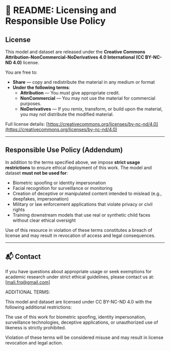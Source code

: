 
# 📄 README: Licensing and Responsible Use Policy

## License

This model and dataset are released under the **Creative Commons Attribution-NonCommercial-NoDerivatives 4.0 International (CC BY-NC-ND 4.0)** license.

You are free to:
- **Share** — copy and redistribute the material in any medium or format
- **Under the following terms**:
  - **Attribution** — You must give appropriate credit.
  - **NonCommercial** — You may not use the material for commercial purposes.
  - **NoDerivatives** — If you remix, transform, or build upon the material, you may not distribute the modified material.

Full license details: [https://creativecommons.org/licenses/by-nc-nd/4.0](https://creativecommons.org/licenses/by-nc-nd/4.0)

---

## Responsible Use Policy (Addendum)

In addition to the terms specified above, we impose **strict usage restrictions** to ensure ethical deployment of this work. The model and dataset **must not be used for**:

- Biometric spoofing or identity impersonation  
- Facial recognition for surveillance or monitoring  
- Creation of deceptive or manipulated content intended to mislead (e.g., deepfakes, impersonation)  
- Military or law enforcement applications that violate privacy or civil rights  
- Training downstream models that use real or synthetic child faces without clear ethical oversight

Use of this resource in violation of these terms constitutes a breach of license and may result in revocation of access and legal consequences.

---

## 📬 Contact

If you have questions about appropriate usage or seek exemptions for academic research under strict ethical guidelines, please contact us at: [mali.frq@gmail.com]

ADDITIONAL TERMS:

This model and dataset are licensed under CC BY-NC-ND 4.0 with the following additional restrictions:

The use of this work for biometric spoofing, identity impersonation, surveillance technologies, deceptive applications, or unauthorized use of likeness is strictly prohibited.

Violation of these terms will be considered misuse and may result in license revocation and legal action.

